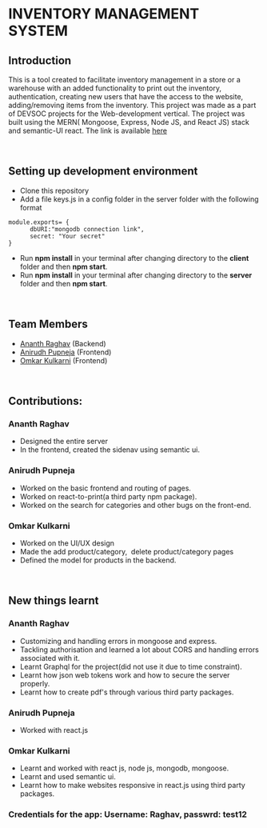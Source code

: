 # INVENTORY MANAGEMENT SYSTEM

## Introduction

This is a tool created to facilitate inventory management in a store or a warehouse with an added functionality to print out the inventory, authentication, creating new users that have the access to the website, adding/removing items from the inventory. This project was made as a part of DEVSOC projects for the Web-development vertical. The project was built using the MERN( Mongoose, Express, Node JS, and React JS) stack and semantic-UI react. The link is available [here](https://webd-crew-inventory.herokuapp.com)

<br />

## Setting up development environment
* Clone this repository
* Add a file keys.js in a config folder in the server folder with the following format
```
module.exports= {
      dbURI:"mongodb connection link",
      secret: "Your secret"
}
```
* Run **npm install** in your terminal after changing directory to the **client** folder and then **npm start**.
* Run **npm install** in your terminal after changing directory to the **server** folder and then **npm start**.

<br />

## Team Members
* [Ananth Raghav](https://github.com/ananth243/) (Backend)
* [Anirudh Pupneja](https://github.com/apupneja/) (Frontend)
* [Omkar Kulkarni](https://github.com/oak2905/) (Frontend)

<br/>

## Contributions:
### Ananth Raghav
* Designed the entire server
* In the frontend, created the sidenav using semantic ui.
### Anirudh Pupneja
* Worked on the basic frontend and routing of pages.
* Worked on react-to-print(a third party npm package).
* Worked on the search for categories and other bugs on the front-end.
### Omkar Kulkarni
* Worked on the UI/UX design
* Made the add product/category,  delete product/category pages
* Defined the model for products in the backend.

<br/>

## New things learnt
### Ananth Raghav
* Customizing and handling errors in mongoose and express.
* Tackling authorisation and learned a lot about CORS and handling errors associated with it.
* Learnt Graphql for the project(did not use it due to time constraint).
* Learnt how json web tokens work and how to secure the server properly.
* Learnt how to create pdf's through various third party packages.
### Anirudh Pupneja
* Worked with react.js
### Omkar Kulkarni
* Learnt and worked with react js, node js, mongodb, mongoose.
* Learnt and used semantic ui.
* Learnt how to make websites responsive in react.js using third party packages.

### Credentials for the app: Username: Raghav, passwrd: test12
